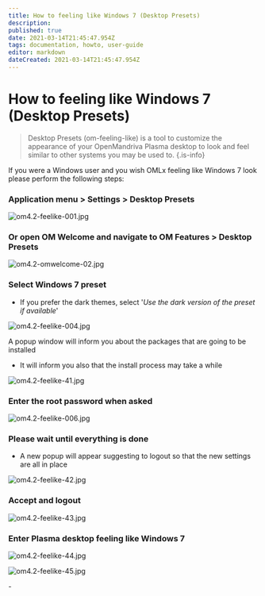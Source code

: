 ```yaml
---
title: How to feeling like Windows 7 (Desktop Presets)
description: 
published: true
date: 2021-03-14T21:45:47.954Z
tags: documentation, howto, user-guide
editor: markdown
dateCreated: 2021-03-14T21:45:47.954Z
---
```


# How to feeling like Windows 7 (Desktop Presets)
> Desktop Presets (om-feeling-like) is a tool to customize the appearance of your OpenMandriva Plasma desktop to look and feel similar to other systems you may be used to.
{.is-info}

If you were a Windows user and you wish OMLx feeling like Windows 7 look please perform the following steps:

### Application menu > Settings > Desktop Presets

![om4.2-feelike-001.jpg](/images/om4.2-feelike-001.jpg)

### Or open OM Welcome and navigate to OM Features > Desktop Presets

![om4.2-omwelcome-02.jpg](/images/om4.2-omwelcome-02.jpg)

### Select Windows 7 preset
- If you prefer the dark themes, select '*Use the dark version of the preset if available*'

![om4.2-feelike-004.jpg](/images/om4.2-feelike-004.jpg)

A popup window will inform you about the packages that are going to be installed
- It will inform you also that the install process may take a while

![om4.2-feelike-41.jpg](/images/om4.2-feelike-0041.jpg)

### Enter the root password when asked

![om4.2-feelike-006.jpg](/images/om4.2-feelike-006.jpg)

### Please wait until everything is done
- A new popup will appear suggesting to logout so that the new settings are all in place

![om4.2-feelike-42.jpg](/images/om4.2-feelike-0042.jpg)

### Accept and logout

![om4.2-feelike-43.jpg](/images/om4.2-feelike-0043.jpg)

### Enter Plasma desktop feeling like Windows 7

![om4.2-feelike-44.jpg](/images/om4.2-feelike-0044.jpg)

![om4.2-feelike-45.jpg](/images/om4.2-feelike-0045.jpg)

\- 
